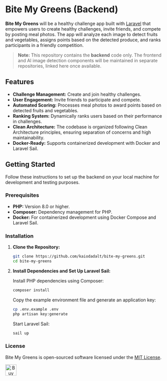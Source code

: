 # Bite My Greens (Backend)

**Bite My Greens** will be a healthy challenge app built with [Laravel](https://laravel.com) that empowers users to create healthy challenges, invite friends, and compete by posting meal photos. The app will analyze each image to detect fruits and vegetables, assigns points based on the detected produce, and ranks participants in a friendly competition.

> **Note:** This repository contains the **backend** code only. The frontend and AI image detection components will be maintained in separate repositories, linked here once available.

## Features

- **Challenge Management:** Create and join healthy challenges.
- **User Engagement:** Invite friends to participate and compete.
- **Automated Scoring:** Processes meal photos to award points based on detected fruits and vegetables.
- **Ranking System:** Dynamically ranks users based on their performance in challenges.
- **Clean Architecture:** The codebase is organized following Clean Architecture principles, ensuring separation of concerns and high maintainability.
- **Docker-Ready:** Supports containerized development with Docker and Laravel Sail.

## Getting Started

Follow these instructions to set up the backend on your local machine for development and testing purposes.

### Prerequisites

- **PHP:** Version 8.0 or higher.
- **Composer:** Dependency management for PHP.
- **Docker:**  For containerized development using Docker Compose and Laravel Sail.

### Installation

1. **Clone the Repository:**
   ```bash
   git clone https://github.com/kaiodadalt/bite-my-greens.git
   cd bite-my-greens
   ```
2. **Install Dependencies and Set Up Laravel Sail:**

    Install PHP dependencies using Composer:
   ```bash
   composer install
   ```
   
    Copy the example environment file and generate an application key:
    ```bash
    cp .env.example .env
    php artisan key:generate
   ```
   
    Start Laravel Sail:
    ```bash
    sail up
    ```

### License
Bite My Greens is open-sourced software licensed under the [MIT License](https://opensource.org/license/MIT).

<a href="https://www.buymeacoffee.com/kaiodadalt" target="_blank">
<img data-lazyloaded="1" src="https://cdn.buymeacoffee.com/buttons/v2/default-yellow.png" decoding="async" data-src="https://cdn.buymeacoffee.com/buttons/v2/default-yellow.png" alt="Buy Me a Coffee" style="height: 35px; text-align:center;" data-ll-status="loaded" class="entered litespeed-loaded">
</a>
